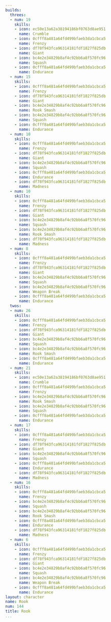 ```yaml
---
builds:
  threes:
  - num: 19
    skills:
    - icon: ec50e13a62a38194186bf0763d8ae951
      name: Crumble
    - icon: 0cfff8a481a64fd499bfaeb3da1cbca5
      name: Frenzy
    - icon: df78f943fca96314181fdf1827f825db
      name: Giant
    - icon: bc4e2e34829b8af4c92bb6a8f570fc96
      name: Squash
    - icon: 0cfff8a481a64fd499bfaeb3da1cbca5
      name: Endurance
  - num: 15
    skills:
    - icon: 0cfff8a481a64fd499bfaeb3da1cbca5
      name: Frenzy
    - icon: df78f943fca96314181fdf1827f825db
      name: Giant
    - icon: bc4e2e34829b8af4c92bb6a8f570fc96
      name: Rook Smash
    - icon: bc4e2e34829b8af4c92bb6a8f570fc96
      name: Squash
    - icon: 0cfff8a481a64fd499bfaeb3da1cbca5
      name: Endurance
  - num: 10
    skills:
    - icon: 0cfff8a481a64fd499bfaeb3da1cbca5
      name: Frenzy
    - icon: df78f943fca96314181fdf1827f825db
      name: Giant
    - icon: bc4e2e34829b8af4c92bb6a8f570fc96
      name: Squash
    - icon: 0cfff8a481a64fd499bfaeb3da1cbca5
      name: Endurance
    - icon: df78f943fca96314181fdf1827f825db
      name: Madness
  - num: 10
    skills:
    - icon: 0cfff8a481a64fd499bfaeb3da1cbca5
      name: Frenzy
    - icon: df78f943fca96314181fdf1827f825db
      name: Giant
    - icon: bc4e2e34829b8af4c92bb6a8f570fc96
      name: Squash
    - icon: bc4e2e34829b8af4c92bb6a8f570fc96
      name: Rook Smash
    - icon: df78f943fca96314181fdf1827f825db
      name: Madness
  - num: 8
    skills:
    - icon: 0cfff8a481a64fd499bfaeb3da1cbca5
      name: Frenzy
    - icon: df78f943fca96314181fdf1827f825db
      name: Giant
    - icon: bc4e2e34829b8af4c92bb6a8f570fc96
      name: Squash
    - icon: bc4e2e34829b8af4c92bb6a8f570fc96
      name: Weapon Break
    - icon: 0cfff8a481a64fd499bfaeb3da1cbca5
      name: Endurance
  twos:
  - num: 26
    skills:
    - icon: 0cfff8a481a64fd499bfaeb3da1cbca5
      name: Frenzy
    - icon: df78f943fca96314181fdf1827f825db
      name: Giant
    - icon: bc4e2e34829b8af4c92bb6a8f570fc96
      name: Squash
    - icon: bc4e2e34829b8af4c92bb6a8f570fc96
      name: Rook Smash
    - icon: 0cfff8a481a64fd499bfaeb3da1cbca5
      name: Endurance
  - num: 21
    skills:
    - icon: ec50e13a62a38194186bf0763d8ae951
      name: Crumble
    - icon: 0cfff8a481a64fd499bfaeb3da1cbca5
      name: Frenzy
    - icon: bc4e2e34829b8af4c92bb6a8f570fc96
      name: Rook Smash
    - icon: bc4e2e34829b8af4c92bb6a8f570fc96
      name: Squash
    - icon: 0cfff8a481a64fd499bfaeb3da1cbca5
      name: Endurance
  - num: 17
    skills:
    - icon: 0cfff8a481a64fd499bfaeb3da1cbca5
      name: Frenzy
    - icon: df78f943fca96314181fdf1827f825db
      name: Giant
    - icon: bc4e2e34829b8af4c92bb6a8f570fc96
      name: Squash
    - icon: 0cfff8a481a64fd499bfaeb3da1cbca5
      name: Endurance
    - icon: df78f943fca96314181fdf1827f825db
      name: Madness
  - num: 16
    skills:
    - icon: 0cfff8a481a64fd499bfaeb3da1cbca5
      name: Frenzy
    - icon: bc4e2e34829b8af4c92bb6a8f570fc96
      name: Squash
    - icon: bc4e2e34829b8af4c92bb6a8f570fc96
      name: Rook Smash
    - icon: 0cfff8a481a64fd499bfaeb3da1cbca5
      name: Endurance
    - icon: df78f943fca96314181fdf1827f825db
      name: Madness
  - num: 6
    skills:
    - icon: 0cfff8a481a64fd499bfaeb3da1cbca5
      name: Frenzy
    - icon: df78f943fca96314181fdf1827f825db
      name: Giant
    - icon: bc4e2e34829b8af4c92bb6a8f570fc96
      name: Squash
    - icon: bc4e2e34829b8af4c92bb6a8f570fc96
      name: Weapon Break
    - icon: 0cfff8a481a64fd499bfaeb3da1cbca5
      name: Endurance
layout: character
name: Rook
num: 144
title: Rook
...
```

